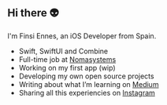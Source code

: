 ## Hi there 👽

I'm Finsi Ennes, an iOS Developer from Spain.

- Swift, SwiftUI and Combine
- Full-time job at [Nomasystems](https://www.linkedin.com/company/nomasystems-s-l-/mycompany/)
- Working on my first app (wip) 
- Developing my own open source projects
- Writing about what I’m learning on [Medium](https://finsi-ennes.medium.com/)
- Sharing all this experiencies on [Instagram](https://www.instagram.com/finsi.code/)

<!--
**KeatoonMask/KeatoonMask** is a ✨ _special_ ✨ repository because its `README.md` (this file) appears on your GitHub profile.

Here are some ideas to get you started:

- 🔭 I’m currently working on ...
- 🌱 I’m currently learning ...
- 👯 I’m looking to collaborate on ...
- 🤔 I’m looking for help with ...
- 💬 Ask me about ...
- 📫 How to reach me: ...
- 😄 Pronouns: ...
- ⚡ Fun fact: ...
-->
